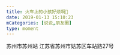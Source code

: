 ```yaml
---
title: 火车上的小孩好烦啊🤬
date: 2019-01-13 15:10:23
mCategories: [说说,朋友圈]
type: moment
---
```


<div id="pics-20190113151023"></div>

<script src="/lib/moment/pics.js"></script>
<script>
var data = [
    {"link": "2019-01-13_000000.jpeg", "type": "shuoshuo"}
];
picsRender(data, "pics-20190113151023");
</script>

苏州市苏州站
江苏省苏州市姑苏区车站路27号

